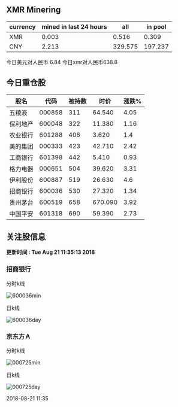 ## XMR Minering

|currency|mined in last 24 hours|all|in pool|
|---|---|---|---|
|XMR|0.003|0.516|0.309|
|CNY|2.213|329.575|197.237|

今日美元对人民币 6.84	今日xmr对人民币638.8


## 今日重仓股 

|股名|代码|被持数|时价|涨跌%|
|---|---|---|---|---|
|五粮液|000858|311|64.540|4.05|
|保利地产|600048|322|11.380|1.16|
|农业银行|601288|406|3.620|1.4|
|美的集团|000333|423|42.710|2.42|
|工商银行|601398|442|5.410|0.93|
|格力电器|000651|504|39.620|3.31|
|伊利股份|600887|519|26.630|4.6|
|招商银行|600036|530|27.320|1.34|
|贵州茅台|600519|658|670.090|3.92|
|中国平安|601318|690|59.390|2.73|

## 关注股信息
**更新时间 : Tue Aug 21 11:35:13 2018**
### 招商银行 
分时k线

![600036min](http://image.sinajs.cn/newchart/min/n/sh600036.gif)

日k线

![600036day](http://image.sinajs.cn/newchart/daily/n/sh600036.gif)

### 京东方Ａ 
分时k线

![000725min](http://image.sinajs.cn/newchart/min/n/sz000725.gif)

日k线

![000725day](http://image.sinajs.cn/newchart/daily/n/sz000725.gif)

2018-08-21 11:35
